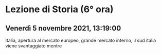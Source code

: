 #  Lezione di Storia (6° ora)
## Venerdì 5 novembre 2021, 13:19:00



Italia, apertura al mercato europeo, grande mercato interno, il sud italia viene svantaggiato mentre 
<!--stackedit_data:
eyJoaXN0b3J5IjpbNDg4NjIyNzUwXX0=
-->